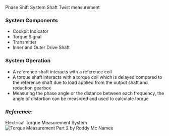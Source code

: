 Phase Shift System
Shaft Twist measurement

### System Components
- Cockpit Indicator
- Torque Signal
- Transmitter
- Inner and Outer Drive Shaft

### System Operation
- A reference shaft interacts with a reference coil
- A torque shaft interacts with a torque coil which is delayed compared to the reference shaft due to load applied from the output shaft and reduction gearbox
- Measuring the phase angle or the distance between each frequency, the angle of distortion can be measured and used to calculate torque

### *Reference:* 
Electrical Torque Measurement System ![Torque Measurement Part 2 by Roddy Mc Namee](https://youtu.be/fyyttXS3n8E?si=uHewpULx2sa7PgSB)